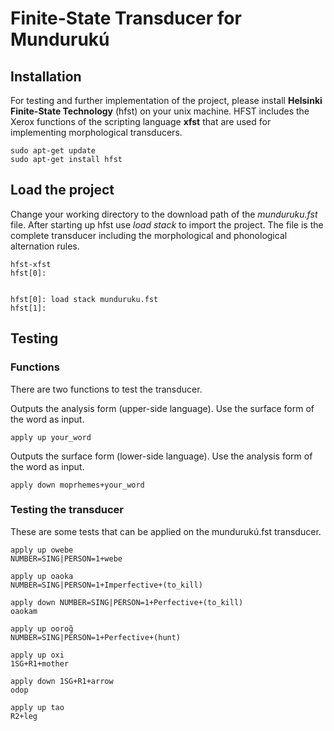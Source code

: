 # Finite-State Transducer for Mundurukú

## Installation

For testing and further implementation of the project, please install **Helsinki Finite-State Technology** (hfst) on your unix machine.
HFST includes the Xerox functions of the scripting language **xfst** that are used for implementing morphological transducers.

```
sudo apt-get update
sudo apt-get install hfst
```

## Load the project

Change your working directory to the download path of the *munduruku.fst* file.
After starting up hfst use *load stack* to import the project.
The file is the complete transducer including the morphological and phonological alternation rules.

```
hfst-xfst
hfst[0]:


hfst[0]: load stack munduruku.fst
hfst[1]: 
```

## Testing

### Functions

There are two functions to test the transducer.

Outputs the analysis form (upper-side language). Use the surface form of the word as input.

```
apply up your_word
```

Outputs the surface form (lower-side language). Use the analysis form of the word as input.

```
apply down moprhemes+your_word
```

### Testing the transducer

These are some tests that can be applied on the mundurukú.fst transducer.

```
apply up owebe
NUMBER=SING|PERSON=1+webe

apply up oaoka
NUMBER=SING|PERSON=1+Imperfective+(to_kill)

apply down NUMBER=SING|PERSON=1+Perfective+(to_kill)
oaokam

apply up ooroɡ̃
NUMBER=SING|PERSON=1+Perfective+(hunt)

apply up oxi
1SG+R1+mother

apply down 1SG+R1+arrow
odop

apply up tao
R2+leg
```


